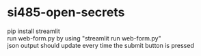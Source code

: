 # si485-open-secrets
pip install streamlit  
run web-form.py by using "streamlit run web-form.py"  
json output should update every time the submit button is pressed
